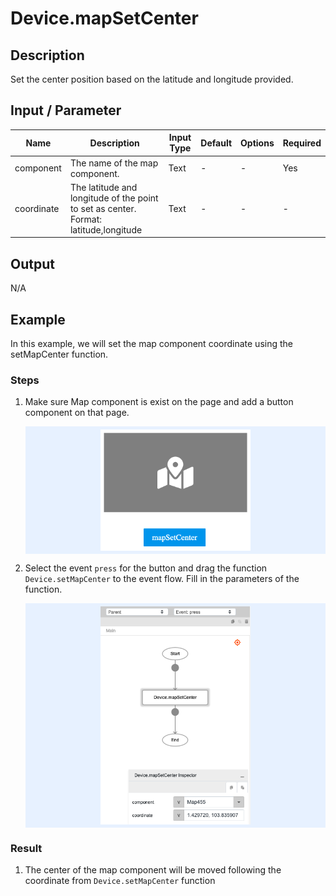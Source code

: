 # Device.mapSetCenter

## Description

Set the center position based on the latitude and longitude provided.

## Input / Parameter

| Name | Description | Input Type | Default | Options | Required |
| ------ | ------ | ------ | ------ | ------ | ------ |
| component | The name of the map component. | Text | - | - | Yes |
| coordinate | The latitude and longitude of the point to set as center. Format: latitude,longitude | Text | - | - | - |

## Output

N/A

## Example

In this example, we will set the map component coordinate using the setMapCenter function.

### Steps

1. Make sure Map component is exist on the page and add a button component on that page.

    <div style="display:flex; align-items:center; justify-content:center; background-color: #E7F1FF;">
        <img src="./mapSetCenter-step-1.png"
        style="width: 50%; padding: 5px;"/>
    </div>

2. Select the event `press` for the button and drag the function `Device.setMapCenter` to the event flow. Fill in the parameters of the function.


    <div style="display:flex; align-items:center; justify-content:center; background-color: #E7F1FF;">
        <img src="./mapSetCenter-step-2.png"
        style="width: 50%; padding: 5px;"/>
    </div>
### Result

1. The center of the map component will be moved following the coordinate from `Device.setMapCenter` function